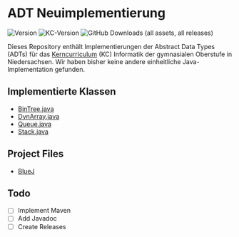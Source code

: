 # ADT Neuimplementierung
![Version](https://img.shields.io/github/last-commit/GymnasiumEverstenOldenburg/ADT-Implementierungen/main?label=Stand&color=orange)
![KC-Version](https://img.shields.io/badge/Stand_KC-Juni_2021-blue)
![GitHub Downloads (all assets, all releases)](https://img.shields.io/github/downloads/GymnasiumEverstenOldenburg/ADT-Implementierungen/total?label=Downloads)

Dieses Repository enthält Implementierungen der Abstract Data Types (ADTs) für das [Kerncurriculum](kc/INF_Ergaenzende-Hinweise_GO_2021-1.pdf) (KC) Informatik der gymnasialen Oberstufe in Niedersachsen. Wir haben bisher keine andere einheitliche Java-Implementation gefunden.

## Implementierte Klassen
- [BinTree.java](src/main/java/BinTree.java)
- [DynArray.java](src/main/java/DynArray.java)
- [Queue.java](src/main/java/Queue.java)
- [Stack.java](src/main/java/Stack.java)

## Project Files
- [BlueJ](projects/bluej/)

## Todo
- [ ] Implement Maven
- [ ] Add Javadoc
- [ ] Create Releases
